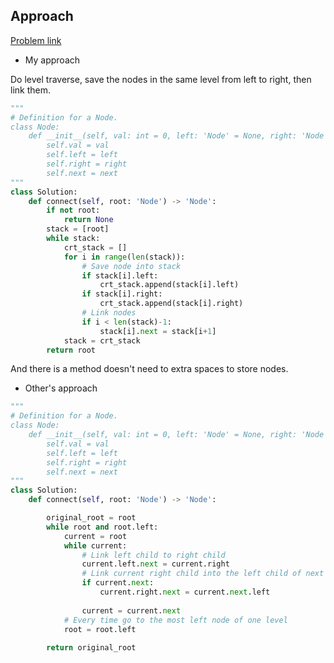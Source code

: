 ## Approach

[Problem link](https://leetcode.com/problems/populating-next-right-pointers-in-each-node/)

- My approach

Do level traverse, save the nodes in the same level from left to right, then link them.

```python
"""
# Definition for a Node.
class Node:
    def __init__(self, val: int = 0, left: 'Node' = None, right: 'Node' = None, next: 'Node' = None):
        self.val = val
        self.left = left
        self.right = right
        self.next = next
"""
class Solution:
    def connect(self, root: 'Node') -> 'Node':
        if not root:
            return None
        stack = [root]
        while stack:
            crt_stack = []
            for i in range(len(stack)):
                # Save node into stack
                if stack[i].left:
                    crt_stack.append(stack[i].left)
                if stack[i].right:
                    crt_stack.append(stack[i].right)
                # Link nodes
                if i < len(stack)-1:
                    stack[i].next = stack[i+1]
            stack = crt_stack
        return root
```

And there is a method doesn't need to extra spaces to store nodes.

- Other's approach

```python
"""
# Definition for a Node.
class Node:
    def __init__(self, val: int = 0, left: 'Node' = None, right: 'Node' = None, next: 'Node' = None):
        self.val = val
        self.left = left
        self.right = right
        self.next = next
"""
class Solution:
    def connect(self, root: 'Node') -> 'Node':

        original_root = root
        while root and root.left:
            current = root
            while current:
                # Link left child to right child
                current.left.next = current.right
                # Link current right child into the left child of next node
                if current.next:
                    current.right.next = current.next.left
                
                current = current.next
            # Every time go to the most left node of one level
            root = root.left
            
        return original_root
```
